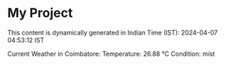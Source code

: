 # My Project

This content is dynamically generated in Indian Time (IST): 2024-04-07 04:53:12 IST


Current Weather in Coimbatore:
Temperature: 26.88 °C
Condition: mist
